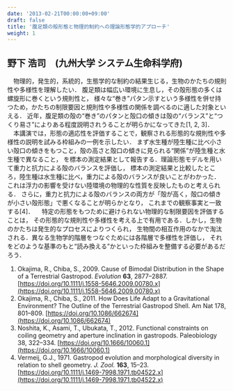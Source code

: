 ```yaml
---
date: '2013-02-21T00:00:00+09:00'
draft: false
title: '腹足類の殻形態と物理的制約への理論形態学的アプローチ'
weight: 1
---
```


## 野下 浩司　(九州大学 システム生命科学府)
　物理的，発生的，系統的，生態学的な制約の結果生じる，生物のかたちの規則性や多様性を理解したい． 腹足類は幅広い環境に生息し，その殻形態の多くは螺旋形に巻くという規則性と， 様々な“巻き”パタン示すという多様性を併せ持つため，かたちの制限要因と規則性や多様性の関係を調べるのに適した対象といえる． 近年，腹足類の殻の“巻き”のパタンと殻口の傾きは殻の“バランス”と“つくり易さ”によりある程度説明されうることが明らかになってきた[1, 2, 3]．
　本講演では，形態の適応性を評価することで，観察される形態的な規則性や多様性の説明を試みる枠組みの一例を示したい． まず水生種が陸生種に比べ小さい殻口の傾きをもつこと，殻の高さと殻口の傾きに見られる“関係”が陸生種と水生種で異なること， を標本の測定結果として報告する．理論形態モデルを用いて重力と抗力による殻のバランスを評価し， 標本の測定結果と比較したところ，陸生種は水生種に比べ，重力による殻のバランスが良いことがわかった． これは浮力の影響を受けない陸環境の物理的な性質を反映したものと考えられる． さらに，重力と抗力による殻のバランスの両方が「殻が高く，殻口の傾きが小さい殻形態」で悪くなることが明らかとなり， これまでの観察事実と一致する[4]．
　特定の形態をもつために避けられない物理的な制限要因を評価することは， その形態的な規則性や多様性を考える上で有用である．しかし，生物のかたちは発生的なプロセスによりつくられ， 生物間の相互作用のなかで淘汰される．異なる生物学的階層をつなぐためには各階層で多様性を評価し， それをどのような基準のもと“読み換える”かといった枠組みを整備する必要があるだろう．

1. Okajima, R., Chiba, S., 2009. Cause of Bimodal Distribution in the Shape of a Terrestrial Gastropod. *Evolution* **63**, 2877–2887. [https://doi.org/10.1111/j.1558-5646.2009.00780.x](https://doi.org/10.1111/j.1558-5646.2009.00780.x)
1. Okajima, R., Chiba, S., 2011. How Does Life Adapt to a Gravitational Environment? The Outline of the Terrestrial Gastropod Shell. Am Nat 178, 801–809. [https://doi.org/10.1086/662674](https://doi.org/10.1086/662674)
1. Noshita, K., Asami, T., Ubukata, T., 2012. Functional constraints on coiling geometry and aperture inclination in gastropods. Paleobiology 38, 322–334. [https://doi.org/10.1666/10060.1](https://doi.org/10.1666/10060.1)
1. Vermeij, G.J., 1971. Gastropod evolution and morphological diversity in relation to shell geometry. *J. Zool.* **163**, 15–23. [https://doi.org/10.1111/j.1469-7998.1971.tb04522.x](https://doi.org/10.1111/j.1469-7998.1971.tb04522.x)

